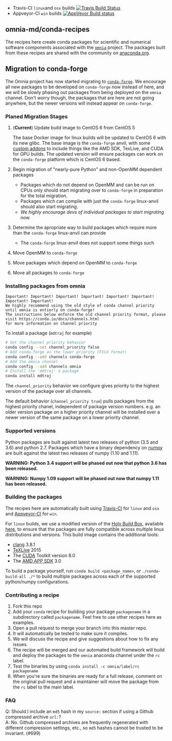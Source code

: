 * Travis-CI `linux`and `osx` builds [![Travis Build Status](https://travis-ci.org/omnia-md/conda-recipes.svg?branch=master)](https://travis-ci.org/omnia-md/conda-recipes)
* Appveyor-CI `win` builds [![AppVeyor Build status](https://ci.appveyor.com/api/projects/status/fyjgl66t943tf2yg/branch/master?svg=true)](https://ci.appveyor.com/project/jchodera/conda-recipes/branch/master)


omnia-md/conda-recipes
----------------------

The recipes here create conda packages for scientific and numerical software components associated with the [`omnia`](http://omnia.md) project.
The packages built from these recipes are shared with the community on [anaconda.org](https://anaconda.org/omnia).

## Migration to conda-forge
The Omnia project has now started migrating to [`conda-forge`](https://conda-forge.github.io/). We encourage all new 
packages to be developed on `conda-forge` now instead of here, and we will be slowly phasing out packages from being 
deployed on the `omnia` channel. Don't worry though, the packages that are here are not going anywhere, but the newer 
versions will instead appear on `conda-forge`.

### Planed Migration Stages

1. (**Current**) Update build image to CentOS 6 from CentOS 5

    The base Docker image for linux builds will be updated to CentOS 6 with its new glibc. The base image is the 
    `conda-forge` anvil, with some [custom addons](https://hub.docker.com/r/jchodera/omnia-linux-anvil/~/dockerfile/) 
    to include things like the AMD SDK, TexLive, and CUDA for GPU builds. The updated version will ensure packages 
    can work on the `conda-forge` platform which is CentOS 6 based.

1. Begin migration of "nearly-pure Python" and non-OpenMM dependent packages

   * Packages which do not depend on OpenMM and can be run on CPUs only should start migrating over to `conda-forge` 
   in preparation for the total migration. 
   * Packages which can compile with just the `conda-forge` linux-anvil should also start migrating.
   * *We highly encourage devs of individual packages to start migrating now.*

1. Determine the apropriate way to build packages which require more than the `conda-forge` linux-anvil can provide

   * The `conda-forge` linux-anvil does not support some things such  
1. Move OpenMM to `conda-forge`
1. Move packages which depend on OpenMM to `conda-forge`
1. Move all packages to `conda-forge`


### Installing packages from omnia

    Important! Important! Important! Important! Important! Important! Important! Important!
    We highly recommend using the old style of conda channel priority until omnia is entierly on conda-forge!
    The instructions below enforce the old channel priority format, please visit https://conda.io/docs/channels.html 
    for more information on channel priority

To install a package (`mdtraj` for example)
```bash
# Set the channel priority behavior
conda config --set channel_priority false
# Add conda-forge as the lower priority (FILO format)
conda config --add channels conda-forge
# Add the omnia channel
conda config --add channels omnia
# Install the 'mdtraj' a package
conda install mdtraj
```

The `channel_priority` behavior we configure gives priority to the highest version of the package over all channels.
 
The default behavior (`channel_priority true`) pulls packages from the highest priority chanel, independent of package 
version numbers. e.g. an older version package on a higher priority channel will be installed over a newer version 
of the same package on a lower priority channel.

### Supported versions

Python packages are built against latest two releases of python (3.5 and 3.6) and python 2.7.
Packages which have a binary dependency on [numpy](http://www.numpy.org/) are built against the latest two releases of numpy (1.10 and 1.11).

**WARNING: Python 3.4 support will be phased out now that python 3.6 has been released.**

**WARNING: Numpy 1.09 support will be phased out now that numpy 1.11 has been released.**

### Building the packages

The recipes here are automatically built using [Travis-CI](https://travis-ci.org/) for `linux` and `osx` and [Appveyor-CI](http://www.appveyor.com/) for `win`.

For `linux` builds, we use a modified version of the [Holy Build Box](http://phusion.github.io/holy-build-box/), available [here](https://github.com/omnia-md/omnia-build-box), to ensure that the packages are fully compatible across multiple linux distributions and versions.
This build image contains the additional tools:
* [clang](http://clang.llvm.org/) 3.8.1
* [TeXLive](https://www.tug.org/texlive/) 2015
* The [CUDA](https://developer.nvidia.com/cuda-toolkit) Toolkit version 8.0
* The [AMD APP SDK](http://developer.amd.com/tools-and-sdks/opencl-zone/amd-accelerated-parallel-processing-app-sdk/) 3.0

To build a package yourself, run `conda build <package_name>`, or `./conda-build-all ./*` to build multiple packages across each of the supported python/numpy configurations.

### Contributing a recipe

1. Fork this repo
2. Add your `conda` recipe for building your package `packagename` in a subdirectory called `packagename`. Feel free to use other recipes here as examples.
3. Open a pull request to merge your branch into this master repo.
4. It will automatically be tested to make sure it compiles.
5. We will discuss the recipe and give suggestions about how to fix any issues.
6. The recipe will be merged and our automated build framework will build
   and deploy the packages to the `omnia` anaconda channel under the `rc` label.
7. Test the binaries by using `conda install -c omnia/label/rc packagename`
8. When you're sure the binaries are ready for a full release, comment on the
   original pull request and a maintainer will move the package from the `rc`
   label to the main label.

### FAQ

Q: Should I include an `md5` hash in my `source:` section if using a Github compressed archive `url:`?  
A: No. Github compressed archives are frequently regenerated with different compression settings, etc., so `md5` hashes cannot be trusted to be invariant. (#699)
